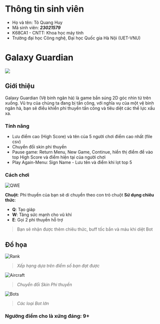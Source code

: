 # Thông tin sinh viên

- Họ và tên: Tô Quang Huy
- Mã sinh viên: ***23021579***
- K68CA1 - CNTT: Khoa học máy tính
- Trường đại học Công nghệ, Đại học Quốc gia Hà Nội (UET-VNU)

# Galaxy Guardian

![](https://img.upanh.tv/2024/05/09/gameLogo.png)


## Giới thiệu

Galaxy Guardian (Vệ binh ngân hà) là game bắn súng 2D góc nhìn từ trên xuống.  Vũ trụ của chúng ta đang bị tấn công,  với nghĩa vụ của một vệ binh ngân hà, bạn sẽ điều khiển phi thuyền tấn công và tiêu diệt các thế lực xấu xa.

### Tính năng
- Lưu điểm cao (High Score) và tên của 5 người chơi điểm cao nhất (file csv)
- Chuyển đổi skin phi thuyền
- Pause game: Return Menu, New Game, Continue, hiển thị điểm để vào top High Score và điểm hiện tại của người chơi
- Play Again-Menu: Sign Name - Lưu tên và điểm khi lọt top 5

### Cách chơi

![QWE](https://img.upanh.tv/2024/05/09/readmi_1.gif)


**Chuột**: Phi thuyền của bạn sẽ di chuyển theo con trỏ chuột
**Sử dụng chiêu thức**: 
- **Q**: Tạo giáp
- **W**: Tăng sức mạnh cho vũ khí
- **E**: Gọi 2 phi thuyền hỗ trợ

> Bạn sẽ nhận được thêm chiêu thức, buff tốc bắn và máu khi diệt Bot

## Đồ họa
![Rank](https://img.upanh.tv/2024/05/09/readme_rank.gif)
> *Xếp hạng dựa trên điểm số bạn đạt được*

![Aircraft](https://img.upanh.tv/2024/05/09/readme_aircraft.gif)
> *Chuyển đổi Skin Phi thuyền*

![Bots](https://img.upanh.tv/2024/05/09/readme_bots9e74513e5b64358d.gif)
> *Các loại Bot lớn*

### Ngưỡng điểm cho là xứng đáng:  **9+**
